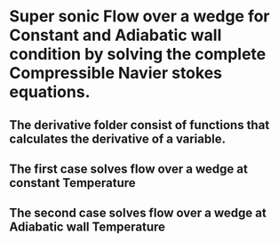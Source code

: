 # Super sonic Flow over a wedge for Constant and Adiabatic wall condition by solving the complete Compressible Navier stokes equations.

## The derivative folder consist of functions that calculates the derivative of a variable.

## The first case solves flow over a wedge at constant Temperature

## The second case solves flow over a wedge at Adiabatic wall Temperature
